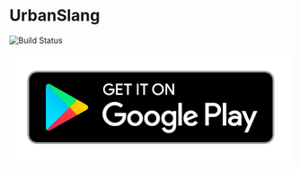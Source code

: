 # UrbanSlang

![Build Status](https://travis-ci.com/batulovandrey/UrbanSlang.svg?branch=master)

[![Urban Slang](art/google-play-badge.png)](https://play.google.com/store/apps/details?id=com.butul0ve.urbanslang)
